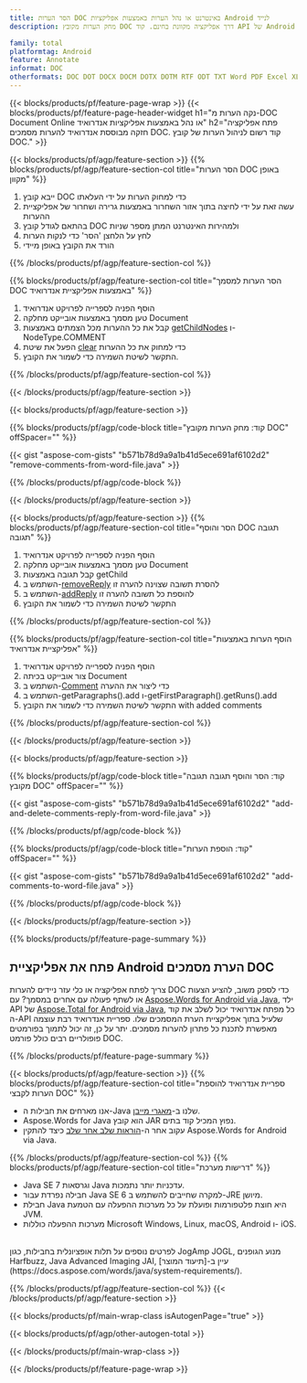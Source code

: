 ```yaml
---
title: הסר הערות DOC באינטרנט או נהל הערות באמצעות אפליקציות Android לנייד
description: מחק הערות מקובץ DOC דרך אפליקציה מקוונת בחינם. קוד API של Android לניהול הערות של קבצי DOC.

family: total
platformtag: Android
feature: Annotate
informat: DOC
otherformats: DOC DOT DOCX DOCM DOTX DOTM RTF ODT TXT Word PDF Excel XLS XLSX XLSB XLSM XLT XLTX XLTM CSV TSV ODS Powerpoint PPT PPS PPTX POTX PPSX PPTM PPSM POTM ODP
---
```

{{< blocks/products/pf/feature-page-wrap >}}
{{< blocks/products/pf/feature-page-header-widget h1="נקה הערות מ-DOC Document Online או נהל באמצעות אפליקציות אנדרואיד" h2="פתח אפליקציה חזקה מבוססת אנדרואיד להערות מסמכים DOC. קוד רשום לניהול הערות של קובץ DOC." >}}

{{< blocks/products/pf/agp/feature-section >}}
{{% blocks/products/pf/agp/feature-section-col title="הסר הערות DOC באופן מקוון" %}}

1. ייבא קובץ DOC כדי למחוק הערות על ידי העלאתו
1. עשה זאת על ידי לחיצה בתוך אזור השחרור באמצעות גרירה ושחרור של אפליקציית ההערות
1. בהתאם לגודל קובץ DOC ולמהירות האינטרנט המתן מספר שניות
1. לחץ על הלחצן 'הסר' כדי לנקות הערות
1. הורד את הקובץ באופן מיידי

{{% /blocks/products/pf/agp/feature-section-col %}}

{{% blocks/products/pf/agp/feature-section-col title="הסר הערות למסמך DOC באמצעות אפליקציית אנדרואיד" %}}

1. הוסף הפניה לספרייה לפרויקט אנדרואיד 
1. טען מסמך באמצעות אובייקט מחלקה Document
1. קבל את כל ההערות מכל הצמתים באמצעות [getChildNodes](https://reference.aspose.com/words/java/com.aspose.words/document/#getChildNodes) ו-NodeType.COMMENT 
1. הפעל את שיטת [clear](https://reference.aspose.com/words/java/com.aspose.words/nodecollection/#clear) כדי למחוק את כל ההערות
1. התקשר לשיטת השמירה כדי לשמור את הקובץ.

{{% /blocks/products/pf/agp/feature-section-col %}}

{{< /blocks/products/pf/agp/feature-section >}}

{{< blocks/products/pf/agp/feature-section >}}

{{% blocks/products/pf/agp/code-block title="קוד: מחק הערות מקובץ DOC" offSpacer="" %}}

{{< gist "aspose-com-gists" "b571b78d9a9a1b41d5ece691af6102d2" "remove-comments-from-word-file.java" >}}

{{% /blocks/products/pf/agp/code-block %}}

{{< /blocks/products/pf/agp/feature-section >}}


{{< blocks/products/pf/agp/feature-section >}}
{{% blocks/products/pf/agp/feature-section-col title="הסר והוסף DOC תגובה תגובה" %}}

1. הוסף הפניה לספרייה לפרויקט אנדרואיד 
1. טען מסמך באמצעות אובייקט מחלקה Document
1. קבל תגובה באמצעות getChild 
1. השתמש ב-[removeReply](https://reference.aspose.com/words/java/com.aspose.words/comment/#removeReply-com.aspose.words.Comment) להסרת תשובה שצוינה להערה זו 
1. השתמש ב-[addReply](https://reference.aspose.com/words/java/com.aspose.words/comment/#addReply-java.lang.String-java.lang.String-java.util.Date-java.lang.String) להוספת כל תשובה להערה זו 
1. התקשר לשיטת השמירה כדי לשמור את הקובץ

{{% /blocks/products/pf/agp/feature-section-col %}}

{{% blocks/products/pf/agp/feature-section-col title="הוסף הערות באמצעות אפליקציית אנדרואיד" %}}

1. הוסף הפניה לספרייה לפרויקט אנדרואיד 
1. צור אובייקט בכיתה Document
1. השתמש ב-[Comment](https://reference.aspose.com/words/java/com.aspose.words/comment/) כדי ליצור את ההערה 
1. השתמש ב-getParagraphs().add ו-getFirstParagraph().getRuns().add  
1. התקשר לשיטת השמירה כדי לשמור את הקובץ with added comments

{{% /blocks/products/pf/agp/feature-section-col %}}

{{< /blocks/products/pf/agp/feature-section >}}

{{< blocks/products/pf/agp/feature-section >}}

{{% blocks/products/pf/agp/code-block title="קוד: הסר והוסף תגובה תגובה מקובץ DOC" offSpacer="" %}}

{{< gist "aspose-com-gists" "b571b78d9a9a1b41d5ece691af6102d2" "add-and-delete-comments-reply-from-word-file.java" >}}

{{% /blocks/products/pf/agp/code-block %}}

{{% blocks/products/pf/agp/code-block title="קוד: הוספת הערות" offSpacer="" %}}

{{< gist "aspose-com-gists" "b571b78d9a9a1b41d5ece691af6102d2" "add-comments-to-word-file.java" >}}

{{% /blocks/products/pf/agp/code-block %}}

{{< /blocks/products/pf/agp/feature-section >}}


{{% blocks/products/pf/feature-page-summary %}}


<h2>פתח את אפליקציית Android הערת מסמכים DOC</h2>

צריך לפתח אפליקציה או כלי עזר ניידים להערות DOC כדי לספק משוב, להציע הצעות או לשתף פעולה עם אחרים במסמך? עם [Aspose.Words for Android via Java](https://products.aspose.com/words/iw/android-java/), ילד API של [Aspose.Total for Android via Java](https://products.aspose.com/total/iw/android-java/), כל מפתח אנדרואיד יכול לשלב את קוד ה-API שלעיל בתוך אפליקציית הערת המסמכים שלו. ספריית אנדרואיד רבת עוצמה מאפשרת לתכנת כל פתרון להערות מסמכים. יתר על כן, זה יכול לתמוך בפורמטים פופולריים רבים כולל פורמט DOC.<br />

{{% /blocks/products/pf/feature-page-summary %}}

{{< blocks/products/pf/agp/feature-section >}}
{{% blocks/products/pf/agp/feature-section-col title="ספריית אנדרואיד להוספת הערות לקבצי DOC" %}}

- אנו מארחים את חבילות ה-Java שלנו ב-[מאגרי מייבן](https://releases.aspose.com/java/repo/com/aspose/aspose-words/). 
- Aspose.Words for Java הוא קובץ JAR נפוץ המכיל קוד בתים. 
- עקוב אחר ה-[הוראות שלב אחר שלב](https://docs.aspose.com/words/java/install-aspose-words-for-android-via-java/) כיצד להתקין Aspose.Words for Android via Java.

{{% /blocks/products/pf/agp/feature-section-col %}}
{{% blocks/products/pf/agp/feature-section-col title="דרישות מערכת" %}}

- Java SE 7 וגרסאות Java עדכניות יותר נתמכות.
- חבילה נפרדת עבור Java SE 6 למקרה שחייבים להשתמש ב-JRE מיושן.
- חבילת Java היא חוצת פלטפורמות ופועלת על כל מערכות ההפעלה עם הטמעת JVM.
- מערכות ההפעלה כוללות Microsoft Windows, Linux, macOS, Android ו- iOS.

<br />
לפרטים נוספים על תלות אופציונלית בחבילות, כגון JogAmp JOGL, מנוע הגופנים Harfbuzz, Java Advanced Imaging JAI, עיין ב-[תיעוד המוצר](https://docs.aspose.com/words/java/system-requirements/).

{{% /blocks/products/pf/agp/feature-section-col %}}
{{< /blocks/products/pf/agp/feature-section >}}


{{< blocks/products/pf/main-wrap-class isAutogenPage="true" >}}

{{< blocks/products/pf/agp/other-autogen-total >}}

{{< /blocks/products/pf/main-wrap-class >}}

{{< /blocks/products/pf/feature-page-wrap >}}